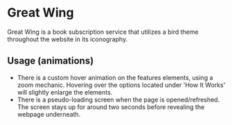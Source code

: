 # Great Wing

Great Wing is a book subscription service that utilizes a bird theme throughout the website in its iconography. 

## Usage (animations)

- There is a custom hover animation on the features elements, using a zoom mechanic. Hovering over the options located under 'How It Works' will slightly enlarge the elements.
- There is a pseudo-loading screen when the page is opened/refreshed. The screen stays up for around two seconds before revealing the webpage underneath.
